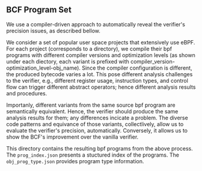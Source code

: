 ## BCF Program Set

We use a compiler-driven approach to automatically reveal the verifier's precision issues, as described bellow.

We consider a set of popular user space projects that extensively use eBPF.
For each project (corresponds to a directory), we compile their bpf programs with different compiler versions and optimization levels (as shown under each diectory, each variant is prefixed with compiler_version-optimization_level-obj_name).
Since the compiler configuration is different, the produced bytecode varies a lot. This pose different analysis challenges to the verifier, e.g., different register usage, instruction types, and control flow can trigger different abstract operators; hence different analysis results and procedures.

Importanly, different variants from the same source bpf program are semantically equivalent. Hence, the verifier should produce the same analysis results for them; any differences incicate a problem. The diverse code patterns and equivance of those variants, collectlively, allow us to evaluate the verifier's precision, automatically. Conversely, it allows us to show the BCF's improvement over the vanilla verifier.

This directory contains the resulting bpf programs from the above process.
The `prog_index.json` presents a stuctured index of the programs.
The `obj_prog_type.json` provides program type information.
